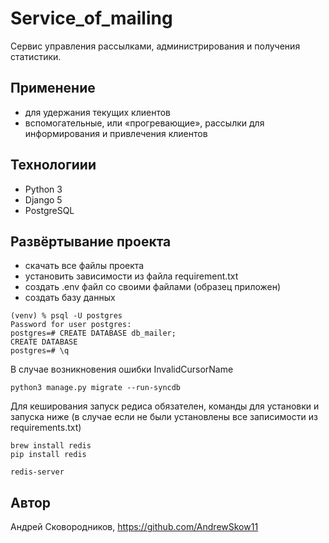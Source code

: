 # Service_of_mailing
Сервис управления рассылками, администрирования и получения статистики.

## Применение 
- для удержания текущих клиентов
- вспомогательные, или «прогревающие», рассылки для информирования и привлечения клиентов

## Технологиии 
- Python 3 
- Django 5
- PostgreSQL

## Развёртывание проекта 
- скачать все файлы проекта
- установить зависимости из файла requirement.txt
- создать .env файл со своими файлами (образец приложен)
- создать базу данных
```commandline
(venv) % psql -U postgres 
Password for user postgres: 
postgres=# CREATE DATABASE db_mailer;
CREATE DATABASE
postgres=# \q
```

В случае возникновения ошибки InvalidCursorName 
```commandline
python3 manage.py migrate --run-syncdb

```
Для кеширования запуск редиса обязателен, команды для установки и запуска ниже (в случае если не были установлены все записимости из requirements.txt)

```commandline
brew install redis
pip install redis

redis-server
```


## Автор 
Андрей Сковородников, https://github.com/AndrewSkow11
